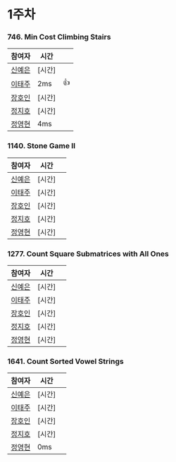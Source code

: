# 1주차  
### 746. Min Cost Climbing Stairs
| 참여자 | 시간 |  |
|--|--|--|
| [신예은](https://github.com/Raynishin) | [시간] |  |
| [이태주](https://github.com/TaeJu)  | 2ms | 👍 |
| [장호인](https://github.com/hoin0784) | [시간] |  |
| [정지호](https://github.com/JihoJeong)  | [시간] |  |
| [정영현](https://github.com/Young-cpu)  | 4ms |  |

### 1140. Stone Game II
| 참여자 | 시간 |  |
|--|--|--|
| [신예은](https://github.com/Raynishin) | [시간] |  |
| [이태주](https://github.com/TaeJu)  | [시간] |  |
| [장호인](https://github.com/hoin0784) | [시간] |  |
| [정지호](https://github.com/JihoJeong)  | [시간] |  |
| [정영현](https://github.com/Young-cpu)  | [시간] |  |

### 1277. Count Square Submatrices with All Ones
| 참여자 | 시간 |  |
|--|--|--|
| [신예은](https://github.com/Raynishin) | [시간] |  |
| [이태주](https://github.com/TaeJu)  | [시간] |  |
| [장호인](https://github.com/hoin0784) | [시간] |  |
| [정지호](https://github.com/JihoJeong)  | [시간] |  |
| [정영현](https://github.com/Young-cpu)  | [시간] |  |

### 1641. Count Sorted Vowel Strings
| 참여자 | 시간 |  |
|--|--|--|
| [신예은](https://github.com/Raynishin) | [시간] |  |
| [이태주](https://github.com/TaeJu)  | [시간] |  |
| [장호인](https://github.com/hoin0784) | [시간] |  |
| [정지호](https://github.com/JihoJeong)  | [시간] |  |
| [정영현](https://github.com/Young-cpu)  | 0ms |  |
